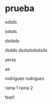 # prueba
sdsds

sdsds

dsdsds

dsdds
dsdsdsdsdsds


yeray

aa

rodriguez
rodriguez

rama 1
rama 2

feat1
